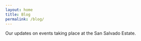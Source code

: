 ```yaml
---
layout: home
title: Blog
permalink: /blog/
---
```


Our updates on events taking place at the San Salvado Estate.